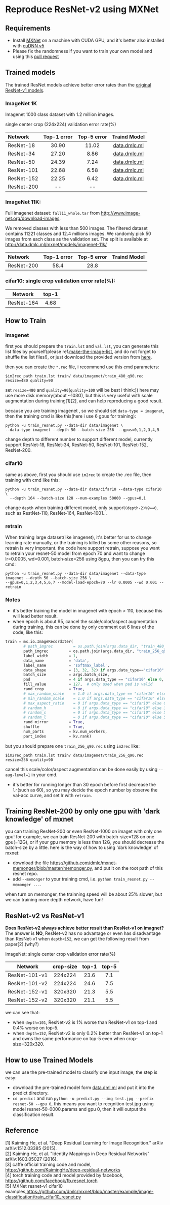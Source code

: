 Reproduce ResNet-v2 using MXNet
=====================================
## Requirements
- Install [MXNet](http://mxnet.readthedocs.io/en/latest/how_to/build.html) on a machine with CUDA GPU, and it's better also installed with [cuDNN v5](https://developer.nvidia.com/cudnn)
- Please fix the randomness if you want to train your own model and using this [pull request](https://github.com/dmlc/mxnet/pull/3001/files)

## Trained models

The trained ResNet models achieve better error rates than the [original ResNet-v1 models](https://github.com/KaimingHe/deep-residual-networks).

### ImageNet 1K

Imagenet 1000 class dataset with 1.2 million images.

single center crop (224x224) validation error rate(%)

| Network       | Top-1 error | Top-5 error | Traind Model |
| :------------ | :---------: | :---------: | :-------------: |
| ResNet-18     | 30.90       | 11.02       |[data.dmlc.ml](http://data.dmlc.ml/mxnet/models/imagenet/resnet/18-layers/) |
| ResNet-34     | 27.20      | 8.86        | [data.dmlc.ml](http://data.dmlc.ml/mxnet/models/imagenet/resnet/34-layers/) |
| ResNet-50     | 24.39   | 7.24   | [data.dmlc.ml](http://data.dmlc.ml/mxnet/models/imagenet/resnet/50-layers/) |
| ResNet-101    | 22.68      | 6.58        | [data.dmlc.ml](http://data.dmlc.ml/mxnet/models/imagenet/resnet/101-layers/) |
| ResNet-152    | 22.25       | 6.42        | [data.dmlc.ml](http://data.dmlc.ml/mxnet/models/imagenet/resnet/152-layers/) |
| ResNet-200    | --       | --        | |

### ImageNet 11K:

 Full imagenet dataset: `fall11_whole.tar` from
 http://www.image-net.org/download-images.

 We removed classes with less than 500 images. The filtered dataset contains
 11221 classes and 12.4 millions images. We randomly pick 50 images from each
 class as the validation set. The split is available at http://data.dmlc.ml/mxnet/models/imagenet-11k/

| Network       | Top-1 error | Top-5 error | Traind Model |
| :------------ | :---------: | :---------: | :-------------: |
| ResNet-200 | 58.4 | 28.8 |  |


### cifar10: single crop validation error rate(%):

| Network    | top-1 |
| :------:   | :---: |
| ResNet-164  | 4.68 |

## How to Train

### imagenet
first you should prepare the `train.lst` and `val.lst`, you can generate this list files by yourself(please ref.[make-the-image-list]( http://mxnet.readthedocs.io/en/latest/packages/python/io.html#make-the-image-list), and do not forget to shuffle the list files!), or just download the provided version from [here](http://data.dmlc.ml/mxnet/models/imagenet/resnet/).

then you can create the ```*.rec``` file, i recommend use this cmd parameters:
```shell
$im2rec_path train.lst train/ data/imagenet/train_480_q90.rec resize=480 quality=90
```
set ```resize=480``` and ```quality=90```(```quality=100``` will be best i think:)) here may use more disk memory(about ~103G), but this is very useful with scale augmentation during training[1][2], and can help reproducing a good result.

because you are training imagenet , so we should set ```data-type = imagenet```, then the training cmd is like this(here i use 6 gpus for training):
```shell
python -u train_resnet.py --data-dir data/imagenet \
--data-type imagenet --depth 50 --batch-size 256  --gpus=0,1,2,3,4,5
```
change depth to different number to support different model, currently support ResNet-18, ResNet-34, ResNet-50, ResNet-101, ResNet-152, ResNet-200.

### cifar10
same as above, first you should use ```im2rec``` to create the .rec file, then training with cmd like this:
```shell
python -u train_resnet.py --data-dir data/cifar10 --data-type cifar10 \
  --depth 164 --batch-size 128 --num-examples 50000 --gpus=0,1
```
change ```depth``` when training different model, only support```(depth-2)%9==0```, such as RestNet-110, ResNet-164, ResNet-1001...

### retrain
When training large dataset(like imagenet), it's better for us to change learning rate manually, or the training is killed by some other reasons, so retrain is very important.
the code here support retrain, suppose you want to retrain your resnet-50 model from epoch 70 and want to change lr=0.0005, wd=0.001, batch-size=256 using 8gpu, then you can try this cmd:
```shell
python -u train_resnet.py --data-dir data/imagenet --data-type imagenet --depth 50 --batch-size 256 \
--gpus=0,1,2,3,4,5,6,7 --model-load-epoch=70 --lr 0.0005 --wd 0.001 --retrain
```

### Notes
* it's better training the model in imagenet with epoch > 110, because this will lead better result.
* when epoch is about 95, cancel the scale/color/aspect augmentation during training, this can be done by only comment out 6 lines of the code, like this:
```python
train = mx.io.ImageRecordIter(
        # path_imgrec         = os.path.join(args.data_dir, "train_480_q90.rec"),
        path_imgrec         = os.path.join(args.data_dir, "train_256_q90.rec"),
        label_width         = 1,
        data_name           = 'data',
        label_name          = 'softmax_label',
        data_shape          = (3, 32, 32) if args.data_type=="cifar10" else (3, 224, 224),
        batch_size          = args.batch_size,
        pad                 = 4 if args.data_type == "cifar10" else 0,
        fill_value          = 127,  # only used when pad is valid
        rand_crop           = True,
        # max_random_scale    = 1.0 if args.data_type == "cifar10" else 1.0,  # 480
        # min_random_scale    = 1.0 if args.data_type == "cifar10" else 0.533,  # 256.0/480.0
        # max_aspect_ratio    = 0 if args.data_type == "cifar10" else 0.25,
        # random_h            = 0 if args.data_type == "cifar10" else 36,  # 0.4*90
        # random_s            = 0 if args.data_type == "cifar10" else 50,  # 0.4*127
        # random_l            = 0 if args.data_type == "cifar10" else 50,  # 0.4*127
        rand_mirror         = True,
        shuffle             = True,
        num_parts           = kv.num_workers,
        part_index          = kv.rank)
```
but you should prepare one ```train_256_q90.rec```  using ```im2rec```  like:
```shell
$im2rec_path train.lst train/ data/imagenet/train_256_q90.rec resize=256 quality=90
```
cancel this scale/color/aspect augmentation can be done easily by using ```--aug-level=1``` in your cmd.
* it's better for running longer than 30 epoch before first decrease the ```lr```(such as 60), so you may decide  the epoch number by observe the val-acc curve, and set lr with ```retrain```.

## Training ResNet-200 by only one gpu with 'dark knowledge' of mxnet
you can training ResNet-200 or even ResNet-1000 on imaget with only one gpu! for example, we can train ResNet-200 with batch-size=128 on one gpu(=12G), or if your gpu memory is less than 12G, you should decrease the batch-size by a little. here is the way of how to using 'dark knowledge' of mxnet:
* download the file  https://github.com/dmlc/mxnet-memonger/blob/master/memonger.py, and put it on the root path of this resnet repo.
* add `--memonger` to your training cmd, i.e. `python train_resnet.py --memonger ...`.  

when turn on memonger, the trainning speed will be about 25% slower, but we can training more depth network, have fun!

## ResNet-v2 vs ResNet-v1
**Does ResNet-v2 always achieve better result than ResNet-v1 on imagnet?**
The answer is **NO**, ResNet-v2 has no advantage or even has disadvantage than ResNet-v1 when  `depth<152`, we can get the following result from paper[2].(why?)

ImageNet: single center crop validation error rate(%)

| Network    |crop-size | top-1 |  top-5 |
| :------:   | :---: | :---: |:---: |
|ResNet-101-v1  | 224x224 |23.6|7.1|
|ResNet-101-v2  | 224x224 |24.6|7.5|
|ResNet-152-v1  | 320x320 |21.3|5.5|
|ResNet-152-v2  | 320x320 |21.1|5.5|

we can see that:
* when `depth=101`, ResNet-v2 is 1% worse than ResNet-v1 on top-1 and 0.4% worse on top-5.
* when `depth=152`, ResNet-v2 is only 0.2% better than ResNet-v1 on top-1 and owns the same performance on top-5 even when crop-size=320x320.


## How to use Trained Models
we can use the pre-trained model to classify one input image, the step is easy:
* download the pre-trained model form [data.dml.ml](http://data.dmlc.ml/mxnet/models/imagenet/resnet/) and put it into the predict directory.
* ```cd predict``` and run ```python -u predict.py --img test.jpg --prefix resnet-50 --gpu 0```, this means you want to recgnition test.jpg using model resnet-50-0000.params and gpu 0, then it will output the classification result.

## Reference
[1] Kaiming He, et al. "Deep Residual Learning for Image Recognition." arXiv arXiv:1512.03385 (2015).  
[2] Kaiming He, et al. "Identity Mappings in Deep Residual Networks" arXiv:1603.05027 (2016).  
[3] caffe official training code and model, https://github.com/KaimingHe/deep-residual-networks  
[4] torch training code and model provided by facebook, https://github.com/facebook/fb.resnet.torch  
[5] MXNet resnet-v1 cifar10 examples,https://github.com/dmlc/mxnet/blob/master/example/image-classification/train_cifar10_resnet.py

